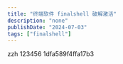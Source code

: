 ```yaml
---
title: "终端软件 finalshell 破解激活"
description: "none"
publishDate: "2024-07-03"
tags: ["finalshell"]
---
```

 <!-- more --> 
 zzh
 123456
 1dfa589f4ffa17b3